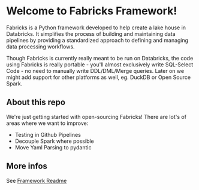 # Welcome to Fabricks Framework!

Fabricks is a Python framework developed to help create a lake house in Databricks. It simplifies the process of building and maintaining data pipelines by providing a standardized approach to defining and managing data processing workflows.

Though Fabricks is currently really meant to be run on Databricks, the code using Fabricks is really portable - you'll almost exclusively
write SQL-Select Code - no need to manually write DDL/DML/Merge queries. Later on we might add support for other platforms as well, eg. DuckDB or Open Source Spark.

## About this repo

We're just getting started with open-sourcing Fabricks! There are lot's of areas where we want to improve:

- Testing in Github Pipelines
- Decouple Spark where possible
- Move Yaml Parsing to pydantic

## More infos

See [Framework Readme](framework/README.md)